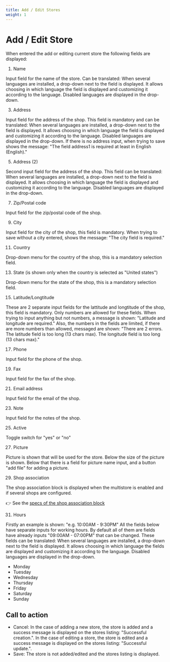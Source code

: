 ```yaml
---
title: Add / Edit Stores
weight: 1
---
```


# Add / Edit Store

When entered the add or editing current store the following fields are displayed:

1) Name

Input field for the name of the store. Can be translated: When several languages are installed, a drop-down next to the field is displayed. It allows choosing in which language the field is displayed and customizing it according to the language. Disabled languages are displayed in the drop-down.

3) Address

Input field for the address of the shop. This field is mandatory and can be translated: When several languages are installed, a drop-down next to the field is displayed. It allows choosing in which language the field is displayed and customizing it according to the language. Disabled languages are displayed in the drop-down.
If there is no address input, when trying to save shows the message: "The field address1 is required at least in English (English)."

5) Address (2)

Second input field for the address of the shop. This field can be translated: When several languages are installed, a drop-down next to the field is displayed. It allows choosing in which language the field is displayed and customizing it according to the language. Disabled languages are displayed in the drop-down.

7) Zip/Postal code

Input field for the zip/postal code of the shop.

9) City

Input field for the city of the shop, this field is mandatory.
When trying to save without a city entered, shows the message: "The city field is required."

11) Country

Drop-down menu for the country of the shop, this is a mandatory selection field.

13) State (is shown only when the country is selected as "United states")

Drop-down menu for the state of the shop, this is a mandatory selection field.

15) Latitude/Longtitude

These are 2 separate input fields for the lattitude and longtitude of the shop, this field is mandatory.
Only numbers are allowed for these fields. When trying to input anything but not numbers, a message is shown: "Latitude and longitude are required." Also, the numbers in the fields are limited, if there are more numbers than allowed, messaged are shown: 
"There are 2 errors.
The latitude field is too long (13 chars max).
The longitude field is too long (13 chars max)."

17) Phone

Input field for the phone of the shop.

19) Fax

Input field for the fax of the shop.

21) Email address

Input field for the email of the shop.

23) Note

Input field for the notes of the shop.

25) Active

Toggle switch for "yes" or "no"

27) Picture

Picture is shown that will be used for the store.
Below the size of the picture is shown.
Below that there is a field for picture name input, and a button "add file" for adding a picture.

29) Shop association

The shop association block is displayed when the multistore is enabled and if several shops are configured.

:point_right: See the [specs of the shop association block](../../../multistoregeneralspecs.md#shop-association-block)

31) Hours

Firstly an example is shown: "e.g. 10:00AM - 9:30PM"
All the fields below have separate inputs for working hours. By default all of them are fields have already inputs "09:00AM - 07:00PM" that can be changed. These fields can be translated: When several languages are installed, a drop-down next to the field is displayed. It allows choosing in which language the fields are displayed and customizing it according to the language. Disabled languages are displayed in the drop-down.

 - Monday
 - Tuesday
 - Wednesday
 - Thursday
 - Friday
 - Saturday
 - Sunday

## Call to action

- Cancel:
In the case of adding a new store, the store is added and a success message is displayed on the stores listing: "Successful creation.". In the case of editing a store, the store is edited and a success message is displayed on the stores listing: "Successful update.".
- Save:
The store is not added/edited and the stores listing is displayed.
